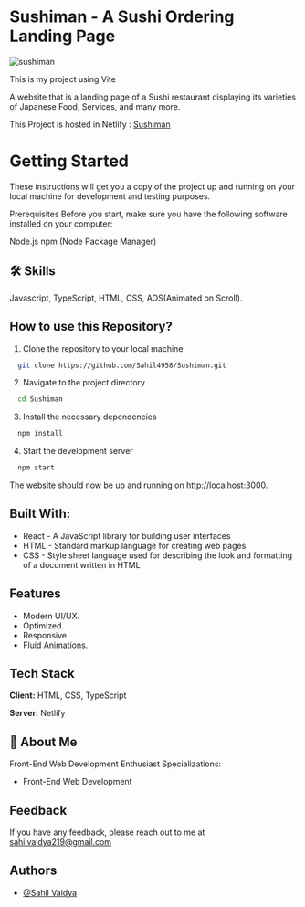 # Sushiman - A Sushi Ordering Landing Page

![sushiman](https://github.com/omunite215/Sushiman/assets/78680563/e80884ab-9ee8-4545-8d98-a6341c372d7e)

This is my project using Vite

A website that is a landing page of a Sushi restaurant displaying its varieties of Japanese Food, Services, and many more.

This Project is hosted in Netlify : [Sushiman](https://sushimanbyom.netlify.app/)

# Getting Started
These instructions will get you a copy of the project up and running on your local machine for development and testing purposes.

Prerequisites
Before you start, make sure you have the following software installed on your computer:

Node.js
npm (Node Package Manager)


## 🛠 Skills
Javascript, TypeScript, HTML, CSS, AOS(Animated on Scroll).


## How to use this Repository?

1. Clone the repository to your local machine

```bash
  git clone https://github.com/Sahil4958/Sushiman.git

```
2. Navigate to the project directory

```bash
  cd Sushiman
```
3. Install the necessary dependencies
```bash
  npm install
```

4. Start the development server
```bash
  npm start
```

The website should now be up and running on http://localhost:3000.

## Built With:

- React - A JavaScript library for building user interfaces
- HTML - Standard markup language for creating web pages
- CSS - Style sheet language used for describing the look and formatting of a document written in HTML

## Features

- Modern UI/UX.
- Optimized.
- Responsive.
- Fluid Animations.


## Tech Stack

**Client:** HTML, CSS, TypeScript

**Server:** Netlify


## 🚀 About Me
Front-End Web Development Enthusiast
Specializations:
- Front-End Web Development


## Feedback

If you have any feedback, please reach out to me at sahilvaidya219@gmail.com


## Authors

- [@Sahil Vaidya](https://github.com/Sahil4958)


